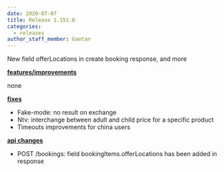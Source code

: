 ```yaml
---
date: 2020-07-07
title: Release 1.151.0
categories:
  - releases
author_staff_member: Gaetan
---
```

New field offerLocations in create booking response, and more

<!--more-->

**<u>features/improvements</u>**

none

**<u>fixes</u>**

- Fake-mode: no result on exchange
- Ntv: interchange between adult and child price for a specific product
- Timeouts improvements for china users

**<u>api changes</u>**

- POST /bookings: field bookingItems.offerLocations has been added in response


  
